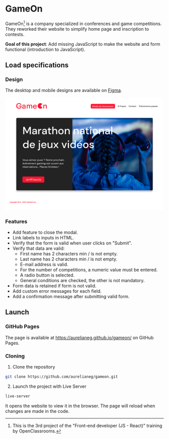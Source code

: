 # GameOn

GameOn[^1] is a company specialized in conferences and game competitions. They reworked their website to simplify home page and inscription to contests.

**Goal of this project**: Add missing JavaScript to make the website and form functional (introduction to JavaScript).

## Load specifications

### Design

The desktop and mobile designs are available on [Figma](https://www.figma.com/file/B7NKBDvSI18uoMLJgpnh48/UI-Design-GameOn-FR).

![Design for the home page](./design/homepage.png "Design for the home page")

### Features

- Add feature to close the modal.
- Link labels to inputs in HTML.
- Verify that the form is valid when user clicks on "Submit".
- Verify that data are valid:
    * First name has 2 characters min / is not empty.
    * Last name has 2 characters min / is not empty.
    * E-mail address is valid.
    * For the number of competitions, a numeric value must be entered.
    * A radio button is selected.
    * General conditions are checked, the other is not mandatory.
- Form data is retained if form is not valid.
- Add custom error messages for each field.
- Add a confirmation message after submitting valid form.


## Launch

### GitHub Pages

The page is available at <https://aurelianeg.github.io/gameon/> on GitHub Pages.

### Cloning

1. Clone the repository

```sh
git clone https://github.com/aurelianeg/gameon.git
```

2. Launch the project with Live Server

```sh
live-server
```

It opens the website to view it in the browser. The page will reload when changes are made in the code.


[^1]: This is the 3rd project of the "Front-end developer (JS - React)" training by OpenClassrooms.
